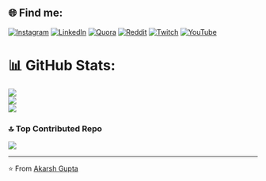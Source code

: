 ## 🌐 Find me:
[![Instagram](https://img.shields.io/badge/Instagram-%23E4405F.svg?logo=Instagram&logoColor=white)](https://instagram.com/theakarshgupta) [![LinkedIn](https://img.shields.io/badge/LinkedIn-%230077B5.svg?logo=linkedin&logoColor=white)](https://linkedin.com/in/akarshh) [![Quora](https://img.shields.io/badge/Quora-%23B92B27.svg?logo=Quora&logoColor=white)](https://quora.com/profile/Akarsh-153) [![Reddit](https://img.shields.io/badge/Reddit-%23FF4500.svg?logo=Reddit&logoColor=white)](https://reddit.com/user/itsakarsh) [![Twitch](https://img.shields.io/badge/Twitch-%239146FF.svg?logo=Twitch&logoColor=white)](https://twitch.tv/AkarshX) [![YouTube](https://img.shields.io/badge/YouTube-%23FF0000.svg?logo=YouTube&logoColor=white)](https://youtube.com/@akarshgupta) 

# 📊 GitHub Stats:
![](https://github-readme-stats.vercel.app/api?username=AkarshGuptaa&theme=dark&hide_border=false&include_all_commits=false&count_private=false)<br/>
![](https://github-readme-streak-stats.herokuapp.com/?user=AkarshGuptaa&theme=dark&hide_border=false)<br/>
![](https://github-readme-stats.vercel.app/api/top-langs/?username=AkarshGuptaa&theme=dark&hide_border=false&include_all_commits=false&count_private=false&layout=compact)

### 🔝 Top Contributed Repo
![](https://github-contributor-stats.vercel.app/api?username=AkarshGuptaa&limit=5&theme=tokyonight&combine_all_yearly_contributions=true)

---

⭐️ From [Akarsh Gupta](https://github.com/AkarshGuptaa)
